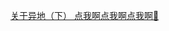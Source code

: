 [关于异地（下） 点我啊点我啊点我啊🔑](https://github.com/JNIML/yhsq/blob/master/%E3%80%90%E5%B8%A6%E5%8D%A1%E3%80%91%E4%B8%AD%E5%B9%B4%E6%81%8B%E7%88%B1%E7%89%A9%E8%AF%AD%20-%20%E5%85%B3%E4%BA%8E%E5%BC%82%E5%9C%B0%EF%BC%88%E4%B8%8B%EF%BC%89.png?raw=true)

